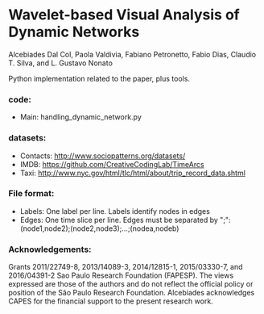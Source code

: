 # Wavelet-based Visual Analysis of Dynamic Networks

Alcebiades Dal Col, Paola Valdivia, Fabiano Petronetto, Fabio Dias, Claudio T. Silva, and L. Gustavo Nonato


Python implementation related to the paper, plus tools.


### code:

- Main: handling_dynamic_network.py

### datasets:

- Contacts: http://www.sociopatterns.org/datasets/
- IMDB: https://github.com/CreativeCodingLab/TimeArcs
- Taxi: http://www.nyc.gov/html/tlc/html/about/trip_record_data.shtml


### File format:

- Labels: One label per line. Labels identify nodes in edges
- Edges: One time slice per line. Edges must be separated by ";": (node1,node2);(node2,node3);...;(nodea,nodeb)


### Acknowledgements:

Grants 2011/22749-8, 2013/14089-3, 2014/12815-1, 2015/03330-7, and 2016/04391-2 Sao Paulo Research Foundation (FAPESP). The views expressed are those of the authors and do not reflect the official policy or position of the São Paulo Research Foundation. Alcebiades acknowledges CAPES for the financial support to the present research work.
